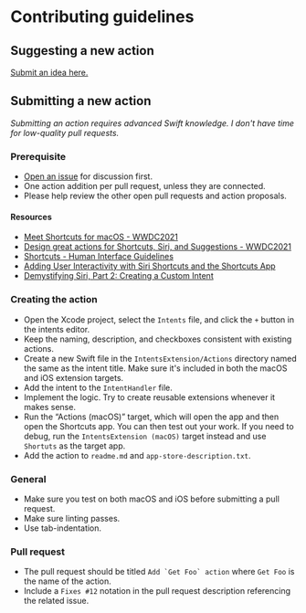 # Contributing guidelines

## Suggesting a new action

[Submit an idea here.](https://github.com/sindresorhus/Actions/issues/new/choose)

## Submitting a new action

*Submitting an action requires advanced Swift knowledge. I don't have time for low-quality pull requests.*

### Prerequisite

- [Open an issue](https://github.com/sindresorhus/Actions/issues/new/choose) for discussion first.
- One action addition per pull request, unless they are connected.
- Please help review the other open pull requests and action proposals.

#### Resources

- [Meet Shortcuts for macOS - WWDC2021](https://developer.apple.com/videos/play/wwdc2021/10232/)
- [Design great actions for Shortcuts, Siri, and Suggestions - WWDC2021](https://developer.apple.com/videos/play/wwdc2021/10283/)
- [Shortcuts - Human Interface Guidelines](https://developer.apple.com/design/human-interface-guidelines/siri/overview/shortcuts-and-suggestions/)
- [Adding User Interactivity with Siri Shortcuts and the Shortcuts App](https://developer.apple.com/documentation/sirikit/adding_user_interactivity_with_siri_shortcuts_and_the_shortcuts_app)
- [Demystifying Siri, Part 2: Creating a Custom Intent](https://andrewgraham.dev/demystifying-siri-part-2-creating-a-custom-intent/)

### Creating the action

- Open the Xcode project, select the `Intents` file, and click the `+` button in the intents editor.
- Keep the naming, description, and checkboxes consistent with existing actions.
- Create a new Swift file in the `IntentsExtension/Actions` directory named the same as the intent title. Make sure it's included in both the macOS and iOS extension targets.
- Add the intent to the `IntentHandler` file.
- Implement the logic. Try to create reusable extensions whenever it makes sense.
- Run the “Actions (macOS)” target, which will open the app and then open the Shortcuts app. You can then test out your work. If you need to debug, run the `IntentsExtension (macOS)` target instead and use `Shortuts` as the target app.
- Add the action to `readme.md` and `app-store-description.txt`.

### General

- Make sure you test on both macOS and iOS before submitting a pull request.
- Make sure linting passes.
- Use tab-indentation.

### Pull request

- The pull request should be titled ``Add `Get Foo` action`` where `Get Foo` is the name of the action.
- Include a `Fixes #12` notation in the pull request description referencing the related issue.
